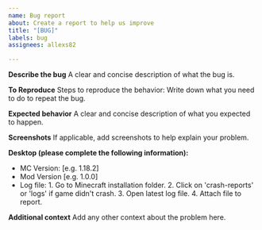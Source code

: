 ```yaml
---
name: Bug report
about: Create a report to help us improve
title: "[BUG]"
labels: bug
assignees: allexs82

---
```


**Describe the bug**
A clear and concise description of what the bug is.

**To Reproduce**
Steps to reproduce the behavior:
Write down what you need to do to repeat the bug.

**Expected behavior**
A clear and concise description of what you expected to happen.

**Screenshots**
If applicable, add screenshots to help explain your problem.

**Desktop (please complete the following information):**
 - MC Version: [e.g. 1.18.2]
 - Mod Version [e.g. 1.0.0]
 - Log file:
       1. Go to Minecraft installation folder.
       2. Click on 'crash-reports' or 'logs' if game didn't crash.
       3. Open latest log file.
       4. Attach file to report.

**Additional context**
Add any other context about the problem here.
